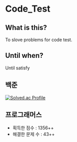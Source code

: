 # Code_Test

## What is this?

To slove problems for code test.

## Until when?

Until satisfy

## 백준

[![Solved.ac Profile](http://mazassumnida.wtf/api/v2/generate_badge?boj=zlxldgus123)](https://solved.ac/zlxldgus123/)

## 프로그래머스

- 획득한 점수 : 1356++
- 해결한 문제 수 : 43++
